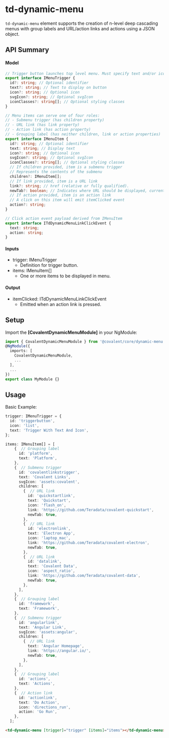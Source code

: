 # td-dynamic-menu

`td-dynamic-menu` element supports the creation of n-level deep cascading menus with
group labels and URL/action links and actions using a JSON object.

## API Summary

#### Model

```typescript
// Trigger button launches top level menu. Must specify text and/or icon.
export interface IMenuTrigger {
  id?: string; // Optional identifier
  text?: string; // Text to display on button
  icon?: string; // Optional icon
  svgIcon?: string; // Optional svgIcon
  iconClasses?: string[]; // Optional styling classes
}

// Menu items can serve one of four roles:
// - Submenu trigger (has children property)
// - URL link (has link property)
// - Action link (has action property)
// - Grouping label (has neither children, link or action properties)
export interface IMenuItem {
  id?: string; // Optional identifier
  text: string; // Display text
  icon?: string; // Optional icon
  svgIcon?: string; // Optional svgIcon
  iconClasses?: string[]; // Optional styling classes
  // If children provided, item is a submenu trigger
  // Represents the contents of the submenu
  children?: IMenuItem[];
  // If link provided, item is a URL link
  link?: string; // href (relative or fully qualified).
  newTab?: boolean; // Indicates where URL should be displayed, current or new browser tab
  // If action provided, item is an action link
  // A click on this item will emit itemClicked event
  action?: string;
}

// Click action event payload derived from IMenuItem
export interface ITdDynamicMenuLinkClickEvent {
  text: string;
  action: string;
}
```

#### Inputs

+ trigger: IMenuTrigger
  + Definition for trigger button.
+ items: IMenuItem[]
  + One or more items to be displayed in menu.

#### Output

+ itemClicked: ITdDynamicMenuLinkClickEvent
  + Emitted when an action link is pressed.

## Setup

Import the **[CovalentDynamicMenuModule]** in your NgModule:

```typescript
import { CovalentDynamicMenuModule } from '@covalent/core/dynamic-menu';
@NgModule({
  imports: [
    CovalentDynamicMenuModule,
    ...
  ],
  ...
})
export class MyModule {}
```

## Usage

Basic Example:

```typescript
trigger: IMenuTrigger = {
  id: 'triggerbutton',
  icon: 'list',
  text: 'Trigger With Text And Icon',
};

items: IMenuItem[] = [
    {  // Grouping label
      id: 'platform',
      text: 'Platform',
    },
    {  // Submenu trigger
      id: 'covalentlinkstrigger',
      text: 'Covalent Links',
      svgIcon: 'assets:covalent',
      children: [
        {  // URL link
          id: 'quickstartlink',
          text: 'Quickstart',
          icon: 'flash_on',
          link: 'https://github.com/Teradata/covalent-quickstart',
          newTab: true,
        },
        {  // URL link
          id: 'electronlink',
          text: 'Electron App',
          icon: 'laptop_mac',
          link: 'https://github.com/Teradata/covalent-electron',
          newTab: true,
        },
        {  // URL link
          id: 'datalink',
          text: 'Covalent Data',
          icon: 'aspect_ratio',
          link: 'https://github.com/Teradata/covalent-data',
          newTab: true,
        },
      ],
    },
    {  // Grouping label
      id: 'framework',
      text: 'Framework',
    },
    {  // Submenu trigger
      id: 'angularlink',
      text: 'Angular Link',
      svgIcon: 'assets:angular',
      children: [
        {  // URL link
          text: 'Angular Homepage',
          link: 'https://angular.io/',
          newTab: true,
        },
      ],
    },
    {  // Grouping label
      id: 'actions',
      text: 'Actions',
    },
    {  // Action link
      id: 'actionlink',
      text: 'Do Action',
      icon: 'directions_run',
      action: 'Go Run',
    },
  ];
```

```html
<td-dynamic-menu [trigger]="trigger" [items]="items"></td-dynamic-menu>
```

